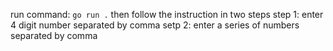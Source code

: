 run command: `go run .`
then follow the instruction in two steps
step 1: enter 4 digit number separated by comma
setp 2: enter a series of numbers separated by comma
